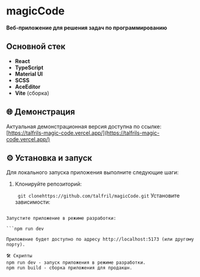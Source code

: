 # magicCode
**Веб-приложение для решения задач по программированию**

##  Основной стек
- **React**
- **TypeScript**
- **Material UI**
- **SCSS**
- **AceEditor**
- **Vite** (сборка)

## 🌐 Демонстрация
Актуальная демонстрационная версия доступна по ссылке: [https://talfrils-magic-code.vercel.app/](https://talfrils-magic-code.vercel.app/)

## ⚙️ Установка и запуск

Для локального запуска приложения выполните следующие шаги:

1. Клонируйте репозиторий:

   ``` git clonehttps://github.com/talfril/magicCode.git``` 
Установите зависимости:

```npm install

Запустите приложение в режиме разработки:

```npm run dev

Приложение будет доступно по адресу http://localhost:5173 (или другому порту).

🛠️ Скрипты
npm run dev - запуск приложения в режиме разработки.
npm run build - сборка приложения для продакшн.